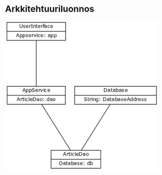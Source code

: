 # Arkkitehtuuriluonnos

<img src="https://raw.githubusercontent.com/Hiipivahalko/RB-tips/master/documentation/images/rbtips-architecturedraft.png" width="500"/>
